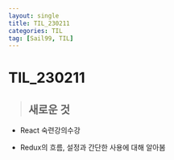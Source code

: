 ```yaml
---
layout: single
title: TIL_230211
categories: TIL
tag: [Sail99, TIL]
---
```


# TIL_230211



> ## 새로운 것



- React 숙련강의수강



- Redux의 흐름, 설정과 간단한 사용에 대해 알아봄

